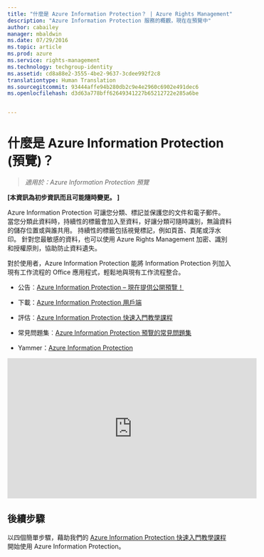 ```yaml
---
title: "什麼是 Azure Information Protection？ | Azure Rights Management"
description: "Azure Information Protection 服務的概觀，現在在預覽中"
author: cabailey
manager: mbaldwin
ms.date: 07/29/2016
ms.topic: article
ms.prod: azure
ms.service: rights-management
ms.technology: techgroup-identity
ms.assetid: cd8a88e2-3555-4be2-9637-3cdee992f2c8
translationtype: Human Translation
ms.sourcegitcommit: 93444affe94b280db2c9e4e2960c6902e491dec6
ms.openlocfilehash: d3d63a778bff62649341227b65212722e285a6be


---
```


# 什麼是 Azure Information Protection (預覽)？

>*適用於：Azure Information Protection 預覽*

**[本資訊為初步資訊而且可能隨時變更。 ]**

Azure Information Protection 可讓您分類、標記並保護您的文件和電子郵件。 當您分類此資料時，持續性的標籤會加入至資料，好讓分類可隨時識別，無論資料的儲存位置或與誰共用。 持續性的標籤包括視覺標記，例如頁首、頁尾或浮水印。 針對您最敏感的資料，也可以使用 Azure Rights Management 加密、識別和授權原則，協助防止資料遺失。 

對於使用者，Azure Information Protection 能將 Information Protection 列加入現有工作流程的 Office 應用程式，輕鬆地與現有工作流程整合。 

- 公告︰[Azure Information Protection – 現在提供公開預覽！](https://blogs.technet.microsoft.com/enterprisemobility/2016/07/12/azure-information-protection-public-preview-available-now/)

- 下載：[Azure Information Protection 用戶端](https://www.microsoft.com/en-us/download/details.aspx?id=53018)

- 評估︰[Azure Information Protection 快速入門教學課程](infoprotect-quick-start-tutorial.md) 

- 常見問題集︰[Azure Information Protection 預覽的常見問題集](faq.md)

- Yammer：[Azure Information Protection](https://www.yammer.com/askipteam/#/threads/inGroup?type=in_group&feedId=8652489&view=all)


<iframe width="560" height="315" src="https://www.youtube.com/embed/N9Ip0m6d3G0" frameborder="0" allowfullscreen></iframe>

## 後續步驟

以四個簡單步驟，藉助我們的 [Azure Information Protection 快速入門教學課程](infoprotect-quick-start-tutorial.md)開始使用 Azure Information Protection。


<!--HONumber=Jul16_HO5-->


